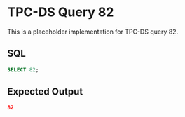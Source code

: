 # TPC-DS Query 82

This is a placeholder implementation for TPC-DS query 82.

## SQL
```sql
SELECT 82;
```

## Expected Output
```json
82
```
